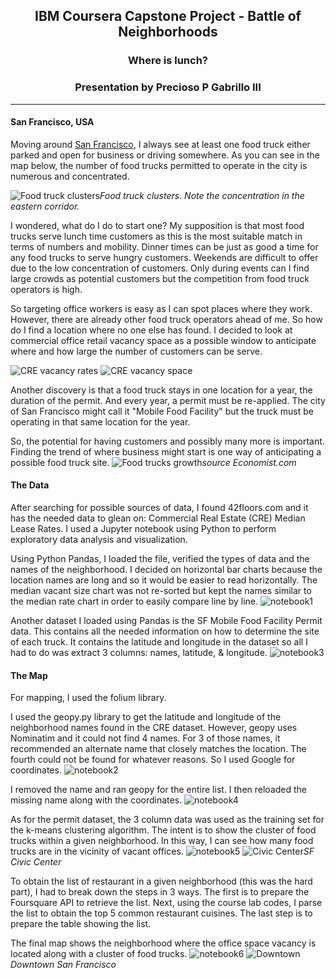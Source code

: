 ## <div align="center">IBM Coursera Capstone Project - Battle of Neighborhoods</div>
### <div align="center">Where is lunch?</div>
### <div align="center">Presentation by Precioso P Gabrillo III</div>
---
#### San Francisco, USA  
Moving around [San Francisco][1], I always see at least one food truck either parked and open for business or driving somewhere.  As you can see in the map below, the number of food trucks permitted to operate in the city is numerous and concentrated.

![Food truck clusters](./foodtruckcluster.png)*Food truck clusters.  Note the concentration in the eastern corridor.*

I wondered, what do I do to start one?  My supposition is that most food trucks serve lunch time customers as this is the most suitable match in terms of numbers and mobility.  Dinner times can be just as good a time for any food trucks to serve hungry customers.  Weekends are difficult to offer due to the low concentration of customers.  Only during events can I find large crowds as potential customers but the competition from food truck operators is high.

So targeting office workers is easy as I can spot places where they work.  However, there are already other food truck operators ahead of me.  So how do I find a location where no one else has found.  I decided to look at commercial office retail vacancy space as a possible window to anticipate where and how large the number of customers can be serve.

![CRE vacancy rates](./sfcreleaserates.png)
![CRE vacancy space](./sfcrevacantspace.png)

Another discovery is that a food truck stays in one location for a year, the duration of the permit.  And every year, a permit must be re-applied.  The city of San Francisco might call it "Mobile Food Facility" but the truck must be operating in that same location for the year.

So, the potential for having customers and possibly many more is important.  Finding the trend of where business might start is one way of anticipating a possible food truck site.
![Food trucks growth](./2017foodtruckdata.png)*source Economist.com*

#### The Data
After searching for possible sources of data, I found 42floors.com and it has the needed data to glean on: Commercial Real Estate (CRE) Median Lease Rates.  I used a Jupyter notebook using Python to perform exploratory data analysis and visualization.

Using Python Pandas, I loaded the file, verified the types of data and the names of the neighborhood.  I decided on horizontal bar charts because the location names are long and so it would be easier to read horizontally.  The median vacant size chart was not re-sorted but kept the names similar to the median rate chart in order to easily compare line by line.
![notebook1](./notebook1.png)

Another dataset I loaded using Pandas is the SF Mobile Food Facility Permit data.  This contains all the needed information on how to determine the site of each truck.  It contains the latitude and longitude in the dataset so all I had to do was extract 3 columns: names, latitude, & longitude.
![notebook3](./notebook3.png)

#### The Map
For mapping, I used the folium library.

I used the geopy.py library to get the latitude and longitude of the neighborhood names found in the CRE dataset.  However, geopy uses Nominatim and it could not find 4 names.  For 3 of those names, it recommended an alternate name that closely matches the location.  The fourth could not be found for whatever reasons.  So I used Google for coordinates.
![notebook2](./notebook2.png)

I removed the name and ran geopy for the entire list.  I then reloaded the missing name along  with the coordinates.
![notebook4](./notebook4.png)

As for the permit dataset, the 3 column data was used as the training set for the k-means clustering algorithm.  The intent is to show the cluster of food trucks within a given neighborhood.  In this way, I can see how many food trucks are in the vicinity of vacant offices.
![notebook5](./notebook5.png)
![Civic Center](./civiccenter.png)*SF Civic Center*

To obtain the list of restaurant in a given neighborhood (this was the hard part), I had to break down the steps in 3 ways.  The first is to prepare the Foursquare API to retrieve the list.  Next, using the course lab codes, I parse the list to obtain the top 5 common restaurant cuisines.  The last step is to prepare the table showing the list.

The final map shows the neighborhood where the office space vacancy is located along with a cluster of food trucks.
![notebook6](./notebook6.png)
![Downtown](./closeup.png)*Downtown San Francisco*


[1]: <https://www.google.com/search?q=food+truck+culture+san+francisco&source=lnms&tbm=isch&sa=X&ved=2ahUKEwiN6oqx_p3oAhUF2qwKHRTSCZs4ChD8BSgCegQIDBAE> "SF Food Truck Culture"
